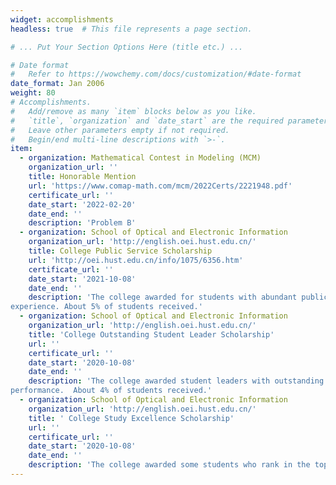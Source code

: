 ```yaml
---
widget: accomplishments
headless: true  # This file represents a page section.

# ... Put Your Section Options Here (title etc.) ...

# Date format
#   Refer to https://wowchemy.com/docs/customization/#date-format
date_format: Jan 2006
weight: 80
# Accomplishments.
#   Add/remove as many `item` blocks below as you like.
#   `title`, `organization` and `date_start` are the required parameters.
#   Leave other parameters empty if not required.
#   Begin/end multi-line descriptions with `>-`.
item:
  - organization: Mathematical Contest in Modeling (MCM)
    organization_url: ''
    title: Honorable Mention
    url: 'https://www.comap-math.com/mcm/2022Certs/2221948.pdf'
    certificate_url: ''
    date_start: '2022-02-20'
    date_end: ''
    description: 'Problem B'
  - organization: School of Optical and Electronic Information
    organization_url: 'http://english.oei.hust.edu.cn/'
    title: College Public Service Scholarship
    url: 'http://oei.hust.edu.cn/info/1075/6356.htm'
    certificate_url: ''
    date_start: '2021-10-08'
    date_end: ''
    description: 'The college awarded for students with abundant public service
experience. About 5% of students received.'
  - organization: School of Optical and Electronic Information
    organization_url: 'http://english.oei.hust.edu.cn/'
    title: 'College Outstanding Student Leader Scholarship'
    url: ''
    certificate_url: ''
    date_start: '2020-10-08'
    date_end: ''
    description: 'The college awarded student leaders with outstanding
performance.  About 4% of students received.'
  - organization: School of Optical and Electronic Information
    organization_url: 'http://english.oei.hust.edu.cn/'
    title: ' College Study Excellence Scholarship'
    url: ''
    certificate_url: ''
    date_start: '2020-10-08'
    date_end: ''
    description: 'The college awarded some students who rank in the top 25%.'
---
```


